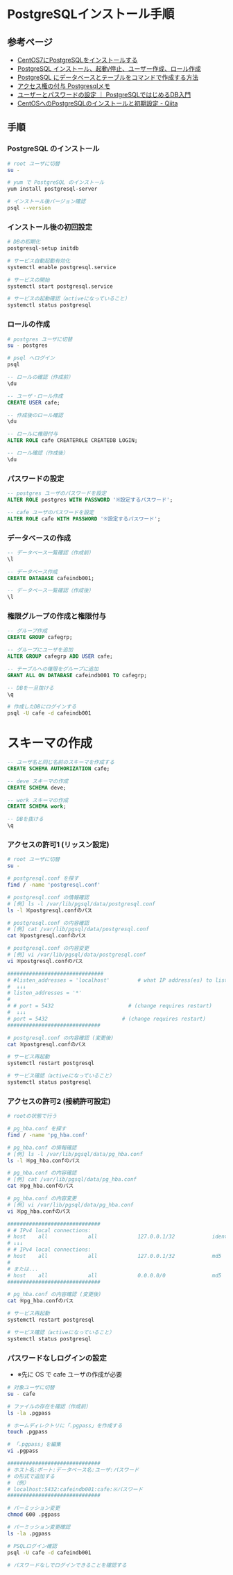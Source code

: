 # PostgreSQLインストール手順

## 参考ページ
- [CentOS7にPostgreSQLをインストールする](https://qiita.com/jinnai73/items/af58bdac6fca869933c7)
- [PostgreSQL インストール、起動/停止、ユーザー作成、ロール作成](https://qiita.com/tomsyoya/items/d09652ad2977d70c5e43)
- [PostgreSQL にデータベースとテーブルをコマンドで作成する方法](https://www.webolve.com/basic/sql/create-db-and-table-postgresql/)
- [アクセス権の付与 Postgresqlメモ](http://www.cgis.biz/others/postgresql/18/)
- [ユーザーとパスワードの設定 ｜ PostgreSQLではじめるDB入門](http://db-study.com/archives/121)
- [CentOSへのPostgreSQLのインストールと初期設定 \- Qiita](https://qiita.com/9ryuuuuu/items/9bc80396cbd6b4b2fc95)

## 手順

### PostgreSQL のインストール

```bash
# root ユーザに切替
su -

# yum で PostgreSQL のインストール
yum install postgresql-server

# インストール後バージョン確認
psql --version
```


### インストール後の初回設定

```bash
# DBの初期化
postgresql-setup initdb

# サービス自動起動有効化
systemctl enable postgresql.service

# サービスの開始
systemctl start postgresql.service

# サービスの起動確認（activeになっていること）
systemctl status postgresql
```


### ロールの作成

```bash
# postgres ユーザに切替
su - postgres

# psql へログイン
psql
```

```sql
-- ロールの確認（作成前）
\du

-- ユーザ・ロール作成
CREATE USER cafe;

-- 作成後のロール確認
\du

-- ロールに権限付与
ALTER ROLE cafe CREATEROLE CREATEDB LOGIN;

-- ロール確認（作成後）
\du
```


### パスワードの設定

```sql
-- postgres ユーザのパスワードを設定
ALTER ROLE postgres WITH PASSWORD '※設定するパスワード';

-- cafe ユーザのパスワードを設定
ALTER ROLE cafe WITH PASSWORD '※設定するパスワード';
```


### データベースの作成

```sql
-- データベース一覧確認（作成前）
\l

-- データベース作成
CREATE DATABASE cafeindb001;

-- データベース一覧確認（作成後）
\l
```


### 権限グループの作成と権限付与

```sql
-- グループ作成
CREATE GROUP cafegrp;

-- グループにユーザを追加
ALTER GROUP cafegrp ADD USER cafe;

-- テーブルへの権限をグループに追加
GRANT ALL ON DATABASE cafeindb001 TO cafegrp;

-- DBを一旦抜ける
\q
```

```bash
# 作成したDBにログインする
psql -U cafe -d cafeindb001
```


# スキーマの作成

```sql
-- ユーザ名と同じ名前のスキーマを作成する
CREATE SCHEMA AUTHORIZATION cafe;

-- deve スキーマの作成
CREATE SCHEMA deve;

-- work スキーマの作成
CREATE SCHEMA work;

-- DBを抜ける
\q
```


### アクセスの許可1 (リッスン設定)

```bash
# root ユーザに切替
su -

# postgresql.conf を探す
find / -name 'postgresql.conf'

# postgresql.conf の情報確認
# [例] ls -l /var/lib/pgsql/data/postgresql.conf
ls -l ※postgresql.confのパス

# postgresql.conf の内容確認
# [例] cat /var/lib/pgsql/data/postgresql.conf
cat ※postgresql.confのパス

# postgresql.conf の内容変更
# [例] vi /var/lib/pgsql/data/postgresql.conf
vi ※postgresql.confのパス

###############################
# #listen_addresses = 'localhost'         # what IP address(es) to listen on;
#  ↓↓↓
# listen_addresses = '*'
#
# # port = 5432                        # (change requires restart)
#  ↓↓↓
# port = 5432                        # (change requires restart)
##############################

# postgresql.conf の内容確認 (変更後)
cat ※postgresql.confのパス

# サービス再起動
systemctl restart postgresql

# サービス確認（activeになっていること）
systemctl status postgresql
```

### アクセスの許可2 (接続許可設定)

```bash
# rootの状態で行う

# pg_hba.conf を探す
find / -name 'pg_hba.conf'

# pg_hba.conf の情報確認
# [例] ls -l /var/lib/pgsql/data/pg_hba.conf
ls -l ※pg_hba.confのパス

# pg_hba.conf の内容確認
# [例] cat /var/lib/pgsql/data/pg_hba.conf
cat ※pg_hba.confのパス

# pg_hba.conf の内容変更
# [例] vi /var/lib/pgsql/data/pg_hba.conf
vi ※pg_hba.confのパス

##############################
# # IPv4 local connections:
# host    all             all             127.0.0.1/32            ident
# ↓↓↓
# # IPv4 local connections:
# host    all             all             127.0.0.1/32            md5
#
# または...
# host    all             all             0.0.0.0/0               md5
##############################

# pg_hba.conf の内容確認 (変更後)
cat ※pg_hba.confのパス

# サービス再起動
systemctl restart postgresql

# サービス確認（activeになっていること）
systemctl status postgresql
```


### パスワードなしログインの設定

- ※先に OS で cafe ユーザの作成が必要

```bash
# 対象ユーザに切替
su - cafe

# ファイルの存在を確認（作成前）
ls -la .pgpass

# ホームディレクトリに「.pgpass」を作成する
touch .pgpass

# 「.pgpass」を編集
vi .pgpass

##############################
# ホスト名:ポート:データベース名:ユーザ:パスワード
# の形式で追加する
# （例）
# localhost:5432:cafeindb001:cafe:※パスワード
##############################

# パーミッション変更
chmod 600 .pgpass

# パーミッション変更確認
ls -la .pgpass

# PSQLログイン確認
psql -U cafe -d cafeindb001

# パスワードなしでログインできることを確認する
```

